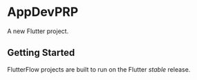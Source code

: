 # AppDevPRP

A new Flutter project.

## Getting Started

FlutterFlow projects are built to run on the Flutter _stable_ release.

